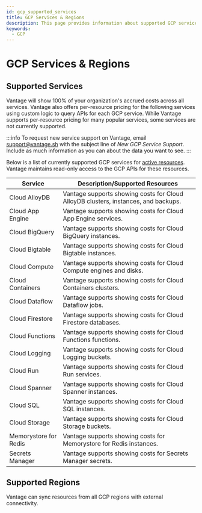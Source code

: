 ```yaml
---
id: gcp_supported_services
title: GCP Services & Regions
description: This page provides information about supported GCP services and regions.
keywords:
  - GCP
---
```


# GCP Services & Regions

## Supported Services

Vantage will show 100% of your organization's accrued costs across all services. Vantage also offers per-resource pricing for the following services using custom logic to query APIs for each GCP service. While Vantage supports per-resource pricing for many popular services, some services are not currently supported.

:::info
To request new service support on Vantage, email [support@vantage.sh](mailto:support@vantage.sh) with the subject line of _New GCP Service Support_. Include as much information as you can about the data you want to see.
:::

Below is a list of currently supported GCP services for [active resources](/active_resources). Vantage maintains read-only access to the GCP APIs for these resources.

| Service               | Description/Supported Resources                                                    |
| --------------------- | ---------------------------------------------------------------------------------- |
| Cloud AlloyDB         | Vantage supports showing costs for Cloud AlloyDB clusters, instances, and backups. |
| Cloud App Engine      | Vantage supports showing costs for Cloud App Engine services.                      |
| Cloud BigQuery        | Vantage supports showing costs for Cloud BigQuery instances.                       |
| Cloud Bigtable        | Vantage supports showing costs for Cloud Bigtable instances.                       |
| Cloud Compute         | Vantage supports showing costs for Cloud Compute engines and disks.                |
| Cloud Containers      | Vantage supports showing costs for Cloud Containers clusters.                      |
| Cloud Dataflow        | Vantage supports showing costs for Cloud Dataflow jobs.                            |
| Cloud Firestore       | Vantage supports showing costs for Cloud Firestore databases.                      |
| Cloud Functions       | Vantage supports showing costs for Cloud Functions functions.                      |
| Cloud Logging         | Vantage supports showing costs for Cloud Logging buckets.                          |
| Cloud Run             | Vantage supports showing costs for Cloud Run services.                             |
| Cloud Spanner         | Vantage supports showing costs for Cloud Spanner instances.                        |
| Cloud SQL             | Vantage supports showing costs for Cloud SQL instances.                            |
| Cloud Storage         | Vantage supports showing costs for Cloud Storage buckets.                          |
| Memorystore for Redis | Vantage supports showing costs for Memorystore for Redis instances.                |
| Secrets Manager | Vantage supports showing costs for Secrets Manager secrets.                |

## Supported Regions

Vantage can sync resources from all GCP regions with external connectivity.
